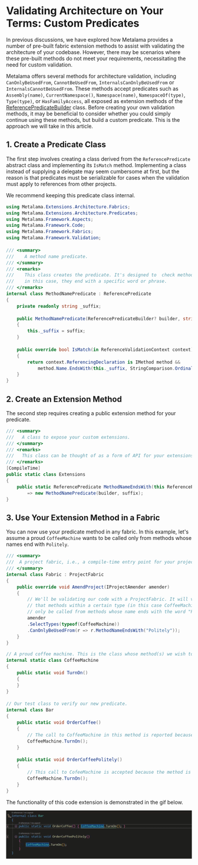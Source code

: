 # Validating Architecture on Your Terms: Custom Predicates

In previous discussions, we have explored how Metalama provides a number of pre-built fabric extension methods to assist with validating the architecture of your codebase. However, there may be scenarios where these pre-built methods do not meet your requirements, necessitating the need for custom validation.

Metalama offers several methods for architecture validation, including `CanOnlyBeUsedFrom`, `CannotBeUsedFrom`, `InternalsCanOnlyBeUsedFrom` or `InternalsCannotBeUsedFrom`. These methods accept predicates such as `Assembly(name)`, `CurrentNamespace()`, `Namespace(name)`, `NamespaceOf(type)`, `Type(type)`, or `HasFamilyAccess`, all exposed as extension methods of the [ReferencePredicateBuilder](https://doc.metalama.net/api/metalama-extensions-architecture-predicates-referencepredicatebuilder) class. Before creating your own validation methods, it may be beneficial to consider whether you could simply continue using these methods, but build a custom predicate. This is the approach we will take in this article.

## 1. Create a Predicate Class

The first step involves creating a class derived from the `ReferencePredicate` abstract class and implementing its `IsMatch` method. Implementing a class instead of supplying a delegate may seem cumbersome at first, but the reason is that predicates must be serializable for cases when the validation must apply to references from other projects.

We recommend keeping this predicate class internal.

```c#
using Metalama.Extensions.Architecture.Fabrics;
using Metalama.Extensions.Architecture.Predicates;
using Metalama.Framework.Aspects;
using Metalama.Framework.Code;
using Metalama.Framework.Fabrics;
using Metalama.Framework.Validation;

/// <summary>
///    A method name predicate.
/// </summary>
/// <remarks>
///    This class creates the predicate. It's designed to  check method names and see if,
///    in this case, they end with a specific word or phrase.
/// </remarks>
internal class MethodNamePredicate : ReferencePredicate
{
    private readonly string _suffix;

    public MethodNamePredicate(ReferencePredicateBuilder? builder, string suffix) : base(builder)
    {
        this._suffix = suffix;
    }

    public override bool IsMatch(in ReferenceValidationContext context)
    {
        return context.ReferencingDeclaration is IMethod method &&
            method.Name.EndsWith(this._suffix, StringComparison.Ordinal);
    }
}
```
## 2. Create an Extension Method

The second step requires creating a public extension method for your predicate.

```cs
/// <summary>
///   A class to expose your custom extensions.
/// </summary>
/// <remarks>
///   This class can be thought of as a form of API for your extensions.
/// </remarks>
[CompileTime]
public static class Extensions
{
    public static ReferencePredicate MethodNameEndsWith(this ReferencePredicateBuilder? builder, string suffix)
        => new MethodNamePredicate(builder, suffix);
}
```

## 3. Use Your Extension Method in a Fabric

You can now use your predicate method in any fabric. In this example, let's assume a proud `CoffeeMachine` wants to be called only from methods whose names end with `Politely`.

```cs
/// <summary>
///  A project fabric, i.e., a compile-time entry point for your project.
/// </summary>
internal class Fabric : ProjectFabric
{
    public override void AmendProject(IProjectAmender amender)
    {
        // We'll be validating our code with a ProjectFabric. It will verify
        // that methods within a certain type (in this case CoffeeMachine) can
        // only be called from methods whose name ends with the word "Politely"
        amender
        .SelectTypes(typeof(CoffeeMachine))
        .CanOnlyBeUsedFrom(r => r.MethodNameEndsWith("Politely"));
    }
}
```


```cs
// A proud coffee machine. This is the class whose method(s) we wish to verify.
internal static class CoffeeMachine
{
    public static void TurnOn()
    {
    }
}

// Our test class to verify our new predicate.
internal class Bar
{
    public static void OrderCoffee()
    {
        // The call to CoffeeMachine in this method is reported because the method is not polite enough.
        CoffeeMachine.TurnOn();
    }

    public static void OrderCoffeePolitely()
    {
        // This call to CofeeMachine is accepted because the method is polite.
        CoffeeMachine.TurnOn();
    }
}

```

The functionality of this code extension is demonstrated in the gif below.

![](images/refpredicate.gif)
